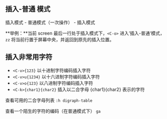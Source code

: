 ## 插入-普通 模式

插入模式 - 普通模式（一次操作） - 插入模式

**举例：**当前 screen 最后一行处于插入模式下，`<C-o>` 进入’插入-普通‘模式，`zz` 将当前行置于屏幕中央，并返回到原先的插入位置。

## 插入非常用字符

- `<C-v>{123}` 以十进制字符编码插入字符
- `<C-v>u{1234}` 以十六进制字符编码插入字符
- `<C-v>o{123}` 以八进制字符编码插入字符
- `<C-k>{char1}{char2}` 插入以二合字母 {char1}{char2} 表示的字符

查看可用的二合字母列表 `:h digraph-table`

查看一个陌生的字符的编码（在普通模式下） `ga`
